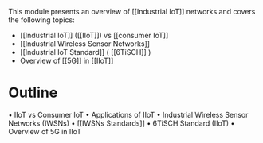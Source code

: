 This module presents an overview of [[Industrial IoT]] networks and covers the following topics:
- [[Industrial IoT]] ([[IIoT]]) vs [[consumer IoT]]
- [[Industrial Wireless Sensor Networks]]
- [[Industrial IoT Standard]] ( [[6TiSCH]] )
- Overview of [[5G]] in [[IIoT]]
# Outline
• IIoT vs Consumer IoT
• Applications of IIoT
• Industrial Wireless Sensor Networks (IWSNs)
• [[IWSNs Standards]]
• 6TiSCH Standard (IIoT)
• Overview of 5G in IIoT
